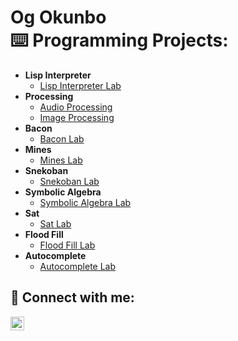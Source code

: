<h1>Og Okunbo <br/><a

<h2>⌨️ Programming Projects:</h2>

- <b>Lisp Interpreter</b>
  - [Lisp Interpreter Lab](https://github.com/oghogh0/Lisp_Interpreter_Lab)
- <b>Processing</b>
  - [Audio Processing](https://github.com/oghogh0/Audio-Processing-Lab)
  - [Image Processing](https://github.com/oghogh0/Image-Processing-Lab/tree/main)
- <b>Bacon</b>
  - [Bacon Lab]()
- <b>Mines</b>
  - [Mines Lab]()
- <b>Snekoban</b>
  - [Snekoban Lab]()
- <b>Symbolic Algebra</b>
  - [Symbolic Algebra Lab]()
- <b>Sat</b>
  - [Sat Lab]()
- <b>Flood Fill</b>
  - [Flood Fill Lab]()
- <b>Autocomplete</b>
  - [Autocomplete Lab]()


<h2> 📲 Connect with me:</h2>


[<img align="left" alt="JoshMadakor | LinkedIn" width="22px" src="https://cdn.jsdelivr.net/npm/simple-icons@v3/icons/linkedin.svg" />][linkedin]

[linkedin]: https://www.linkedin.com/in/oghogho-okunbo-90290b228/

<!--
**joshmadakor1/joshmadakor1** is a ✨ _special_ ✨ repository because its `README.md` (this file) appears on your GitHub profile.

Here are some ideas to get you started:

- 🔭 I’m currently working on ...
- 🌱 I’m currently learning ...
- 👯 I’m looking to collaborate on ...
- 🤔 I’m looking for help with ...
- 💬 Ask me about ...
- 📫 How to reach me: ...
- 😄 Pronouns: ...
- ⚡ Fun fact: ...
-->
